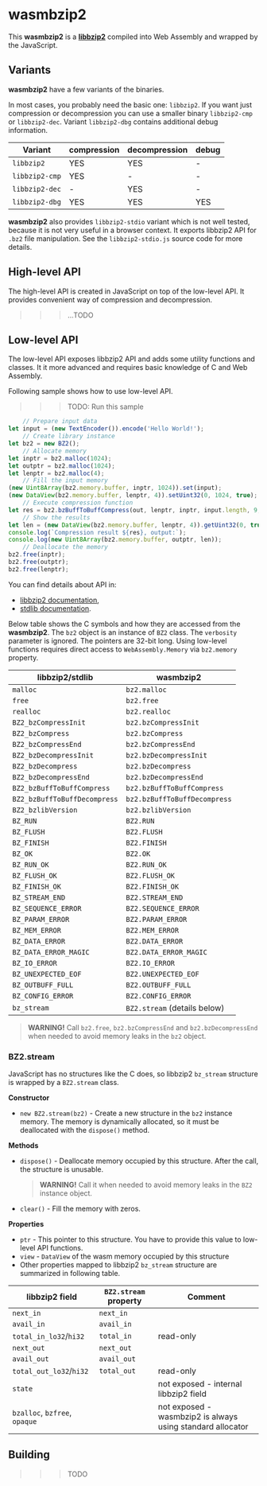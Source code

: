 # wasmbzip2

This **wasmbzip2** is a **[libbzip2](https://www.sourceware.org/bzip2/docs.html)** compiled into Web Assembly and wrapped by the JavaScript. 

## Variants

**wasmbzip2** have a few variants of the binaries.

In most cases, you probably need the basic one: `libbzip2`.
If you want just compression or decompression you can use a smaller binary `libbzip2-cmp` or `libbzip2-dec`. Variant `libbzip2-dbg` contains additional debug information.

| Variant        | compression | decompression | debug |
|----------------|-------------|---------------|-------|
| `libbzip2`     | YES         | YES           | -     |
| `libbzip2-cmp` | YES         | -             | -     |
| `libbzip2-dec` | -           | YES           | -     |
| `libbzip2-dbg` | YES         | YES           | YES   |

**wasmbzip2** also provides `libbzip2-stdio` variant which is not well tested, because it is not very useful in a browser context. It exports libbzip2 API for `.bz2` file manipulation. See the `libbzip2-stdio.js` source code for more details.

## High-level API

The high-level API is created in JavaScript on top of the low-level API.
It provides convenient way of compression and decompression.

>>>...TODO

## Low-level API

The low-level API exposes libbzip2 API and adds some utility functions and classes. It it more advanced and requires basic knowledge of C and Web Assembly.

Following sample shows how to use low-level API.
>>> TODO: Run this sample
```javascript
    // Prepare input data
let input = (new TextEncoder()).encode('Hello World!');
    // Create library instance
let bz2 = new BZ2();
    // Allocate memory
let inptr = bz2.malloc(1024);
let outptr = bz2.malloc(1024);
let lenptr = bz2.malloc(4);
    // Fill the input memory
(new Uint8Array(bz2.memory.buffer, inptr, 1024)).set(input);
(new DataView(bz2.memory.buffer, lenptr, 4)).setUint32(0, 1024, true);
    // Execute compression function
let res = bz2.bzBuffToBuffCompress(out, lenptr, inptr, input.length, 9, 0, 0);
    // Show the results
let len = (new DataView(bz2.memory.buffer, lenptr, 4)).getUint32(0, true);
console.log(`Compression result ${res}, output:`);
console.log(new Uint8Array(bz2.memory.buffer, outptr, len));
    // Deallocate the memory
bz2.free(inptr);
bz2.free(outptr);
bz2.free(lenptr);
```

You can find details about API in:
  * [libbzip2 documentation](https://www.sourceware.org/bzip2/manual/manual.html),
  * [stdlib documentation](https://en.cppreference.com/w/c/memory/malloc).

Below table shows the C symbols and how they are accessed from the **wasmbzip2**. The `bz2` object is an instance of `BZ2` class. The `verbosity` parameter is ignored. The pointers are 32-bit long. Using low-level functions requires direct access to `WebAssembly.Memory` via `bz2.memory` property. 

| libbzip2/stdlib              | wasmbzip2                    | 
|------------------------------|------------------------------|
| `malloc`                     | `bz2.malloc`                 |
| `free`                       | `bz2.free`                   |
| `realloc`                    | `bz2.realloc`                |
| `BZ2_bzCompressInit`         | `bz2.bzCompressInit`         |
| `BZ2_bzCompress`             | `bz2.bzCompress`             |
| `BZ2_bzCompressEnd`          | `bz2.bzCompressEnd`          |
| `BZ2_bzDecompressInit`       | `bz2.bzDecompressInit`       |
| `BZ2_bzDecompress`           | `bz2.bzDecompress`           |
| `BZ2_bzDecompressEnd`        | `bz2.bzDecompressEnd`        |
| `BZ2_bzBuffToBuffCompress`   | `bz2.bzBuffToBuffCompress`   |
| `BZ2_bzBuffToBuffDecompress` | `bz2.bzBuffToBuffDecompress` |
| `BZ2_bzlibVersion`           | `bz2.bzlibVersion`           |
| `BZ_RUN`                     | `BZ2.RUN`                    |
| `BZ_FLUSH`                   | `BZ2.FLUSH`                  |
| `BZ_FINISH`                  | `BZ2.FINISH`                 |
| `BZ_OK`                      | `BZ2.OK`                     |
| `BZ_RUN_OK`                  | `BZ2.RUN_OK`                 |
| `BZ_FLUSH_OK`                | `BZ2.FLUSH_OK`               |
| `BZ_FINISH_OK`               | `BZ2.FINISH_OK`              |
| `BZ_STREAM_END`              | `BZ2.STREAM_END`             |
| `BZ_SEQUENCE_ERROR`          | `BZ2.SEQUENCE_ERROR`         |
| `BZ_PARAM_ERROR`             | `BZ2.PARAM_ERROR`            |
| `BZ_MEM_ERROR`               | `BZ2.MEM_ERROR`              |
| `BZ_DATA_ERROR`              | `BZ2.DATA_ERROR`             |
| `BZ_DATA_ERROR_MAGIC`        | `BZ2.DATA_ERROR_MAGIC`       |
| `BZ_IO_ERROR`                | `BZ2.IO_ERROR`               |
| `BZ_UNEXPECTED_EOF`          | `BZ2.UNEXPECTED_EOF`         |
| `BZ_OUTBUFF_FULL`            | `BZ2.OUTBUFF_FULL`           |
| `BZ_CONFIG_ERROR`            | `BZ2.CONFIG_ERROR`           |
| `bz_stream`                  | `BZ2.stream` (details below) |

> **WARNING!** Call `bz2.free`, `bz2.bzCompressEnd` and `bz2.bzDecompressEnd` when needed to avoid memory leaks in the `bz2` object.

### BZ2.stream

JavaScript has no structures like the C does, so libbzip2 `bz_stream` structure is wrapped by a `BZ2.stream` class.

**Constructor**

 * `new BZ2.stream(bz2)` - Create a new structure in the `bz2` instance memory. The memory is dynamically allocated, so it must be deallocated with the `dispose()` method.

**Methods**
 * `dispose()` - Deallocate memory occupied by this structure. After the call, the structure is unusable.
   > **WARNING!** Call it when needed to avoid memory leaks in the `BZ2` instance object.
 * `clear()` - Fill the memory with zeros.

**Properties**
 * `ptr` - This pointer to this structure. You have to provide this value to low-level API functions.
 * `view` - `DataView` of the wasm memory occupied by this structure
 * Other properties mapped to libbzip2 `bz_stream` structure are summarized in following table.


| libbzip2 field                | `BZ2.stream` property | Comment
|-------------------------------|-----------------------|---------
| `next_in`                     | `next_in`             |
| `avail_in`                    | `avail_in`            |
| `total_in_lo32`/`hi32`        | `total_in`            | read-only
| `next_out`                    | `next_out`            |
| `avail_out`                   | `avail_out`           |
| `total_out_lo32`/`hi32`       | `total_out`           | read-only
| `state`                       |                       | not exposed - internal libbzip2 field
| `bzalloc`, `bzfree`, `opaque` |                       | not exposed - wasmbzip2 is always using standard allocator

## Building

>>>TODO

